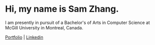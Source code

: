# Hi, my name is Sam Zhang.

I am presently in pursuit of a Bachelor's of Arts in Computer Science at McGill University in Montreal, Canada.


<!-- <p align="center">
  <img src="https://github-readme-stats.vercel.app/api/top-langs/?username=SamZhang02&theme=tokyonight">
</p> -->

<a href="https://cs.mcgill.ca/~szhang139">Portfolio</a> | <a href="https://www.linkedin.com/in/zhang-sam/">Linkedin</a>
